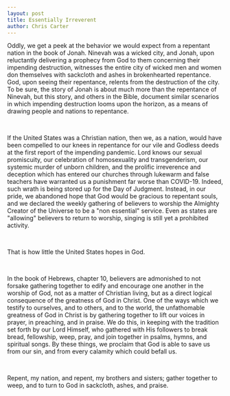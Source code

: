 ```yaml
---
layout: post
title: Essentially Irreverent
author: Chris Carter
---
```


Oddly, we get a peek at the behavior we would expect from a repentant nation in the book of Jonah. Ninevah was a wicked city, and Jonah, upon reluctantly delivering a prophecy from God to them concerning their impending destruction, witnesses the entire city of wicked men and women don themselves with sackcloth and ashes in brokenhearted repentance. God, upon seeing their repentance, relents from the destruction of the city. To be sure, the story of Jonah is about much more than the repentance of Ninevah, but this story, and others in the Bible, document similar scenarios in which impending destruction looms upon the horizon, as a means of drawing people and nations to repentance.

<br>

If the United States was a Christian nation, then we, as a nation, would have been compelled to our knees in repentance for our vile and Godless deeds at the first report of the impending pandemic. Lord knows our sexual promiscuity, our celebration of homosexuality and transgenderism, our systemic murder of unborn children, and the prolific irreverence and deception which has entered our churches through lukewarm and false teachers have warranted us a punishment far worse than COVID-19. Indeed, such wrath is being stored up for the Day of Judgment. Instead, in our pride, we abandoned hope that God would be gracious to repentant souls, and we declared the weekly gathering of believers to worship the Almighty Creator of the Universe to be a "non essential" service. Even as states are "allowing" believers to return to worship, singing is still yet a prohibited activity.

<br>

That is how little the United States hopes in God.

<br>

In the book of Hebrews, chapter 10, believers are admonished to not forsake gathering together to edify and encourage one another in the worship of God, not as a matter of Christian living, but as a direct logical consequence of the greatness of God in Christ. One of the ways which we testify to ourselves, and to others, and to the world, the unfathomable greatness of God in Christ is by gathering together to lift our voices in prayer, in preaching, and in praise. We do this, in keeping with the tradition set forth by our Lord Himself, who gathered with His followers to break bread, fellowship, weep, pray, and join together in psalms, hymns, and spiritual songs. By these things, we proclaim that God is able to save us from our sin, and from every calamity which could befall us.

<br>

Repent, my nation, and repent, my brothers and sisters; gather together to weep, and to turn to God in sackcloth, ashes, and praise.
